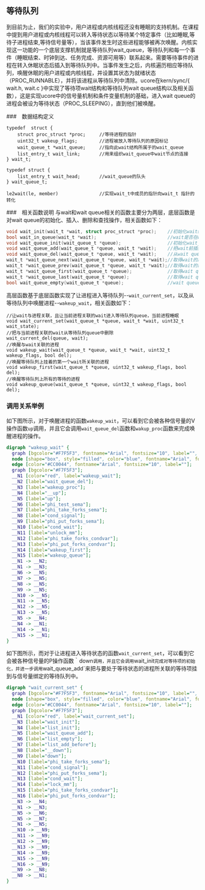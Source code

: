 ## 等待队列

到目前为止，我们的实验中，用户进程或内核线程还没有睡眠的支持机制。在课程中提到用户进程或内核线程可以转入等待状态以等待某个特定事件（比如睡眠,等待子进程结束,等待信号量等），当该事件发生时这些进程能够被再次唤醒。内核实现这一功能的一个底层支撑机制就是等待队列wait_queue，等待队列和每一个事件（睡眠结束、时钟到达、任务完成、资源可用等）联系起来。需要等待事件的进程在转入休眠状态后插入到等待队列中。当事件发生之后，内核遍历相应等待队列，唤醒休眠的用户进程或内核线程，并设置其状态为就绪状态（PROC_RUNNABLE），并将该进程从等待队列中清除。ucore在kern/sync/{ wait.h, wait.c
}中实现了等待项wait结构和等待队列wait
queue结构以及相关函数），这是实现ucore中的信号量机制和条件变量机制的基础，进入wait
queue的进程会被设为等待状态（PROC_SLEEPING），直到他们被唤醒。

###　数据结构定义
```
typedef  struct {
    struct proc_struct *proc;     //等待进程的指针
    uint32_t wakeup_flags;        //进程被放入等待队列的原因标记
    wait_queue_t *wait_queue;     //指向此wait结构所属于的wait_queue
    list_entry_t wait_link;       //用来组织wait_queue中wait节点的连接
} wait_t;

typedef struct {
    list_entry_t wait_head;       //wait_queue的队头
} wait_queue_t;

le2wait(le, member)               //实现wait_t中成员的指针向wait_t 指针的转化
```

###　相关函数说明
与wait和wait queue相关的函数主要分为两层，底层函数是对wait queue的初始化、插入、删除和查找操作，相关函数如下：

```c
void wait_init(wait_t *wait, struct proc_struct *proc);    //初始化wait结构
bool wait_in_queue(wait_t *wait);                          //wait是否在wait queue中
void wait_queue_init(wait_queue_t *queue);                 //初始化wait_queue结构
void wait_queue_add(wait_queue_t *queue, wait_t *wait);    //把wait前插到wait queue中
void wait_queue_del(wait_queue_t *queue, wait_t *wait);    //从wait queue中删除wait
wait_t *wait_queue_next(wait_queue_t *queue, wait_t *wait);//取得wait的后一个链接指针
wait_t *wait_queue_prev(wait_queue_t *queue, wait_t *wait);//取得wait的前一个链接指针
wait_t *wait_queue_first(wait_queue_t *queue);             //取得wait queue的第一个wait
wait_t *wait_queue_last(wait_queue_t *queue);              //取得wait queue的最后一个wait
bool wait_queue_empty(wait_queue_t *queue);                //wait queue是否为空
```

高层函数基于底层函数实现了让进程进入等待队列--`wait_current_set`，以及从等待队列中唤醒进程--`wakeup_wait`，相关函数如下：

```
//让wait与进程关联，且让当前进程关联的wait进入等待队列queue，当前进程睡眠
void wait_current_set(wait_queue_t *queue, wait_t *wait, uint32_t wait_state);
//把与当前进程关联的wait从等待队列queue中删除
wait_current_del(queue, wait);
//唤醒与wait关联的进程
void wakeup_wait(wait_queue_t *queue, wait_t *wait, uint32_t wakeup_flags, bool del);
//唤醒等待队列上挂着的第一个wait所关联的进程
void wakeup_first(wait_queue_t *queue, uint32_t wakeup_flags, bool del);
//唤醒等待队列上所有的等待的进程
void wakeup_queue(wait_queue_t *queue, uint32_t wakeup_flags, bool del);
```

### 调用关系举例

如下图所示，对于唤醒进程的函数`wakeup_wait`，可以看到它会被各种信号量的V操作函数`up`调用，并且它会调用`wait_queue_del`函数和`wakup_proc`函数来完成唤醒进程的操作。
```dot
digraph "wakeup_wait" {
  graph [bgcolor="#F7F5F3", fontname="Arial", fontsize="10", label="", rankdir="LR"];
  node [shape="box", style="filled", color="blue", fontname="Arial", fontsize="10", fillcolor="white", label=""];
  edge [color="#CC0044", fontname="Arial", fontsize="10", label=""];
  graph [bgcolor="#F7F5F3"];
  __N1 [color="red", label="wakeup_wait"];
  __N2 [label="wait_queue_del"];
  __N3 [label="wakeup_proc"];
  __N4 [label="__up"];
  __N5 [label="up"];
  __N6 [label="phi_test_sema"];
  __N7 [label="phi_take_forks_sema"];
  __N8 [label="cond_signal"];
  __N9 [label="phi_put_forks_sema"];
  __N10 [label="cond_wait"];
  __N11 [label="unlock_mm"];
  __N12 [label="phi_take_forks_condvar"];
  __N13 [label="phi_put_forks_condvar"];
  __N14 [label="wakeup_first"];
  __N15 [label="wakeup_queue"];
  __N1 -> __N2;
  __N1 -> __N3;
  __N6 -> __N5;
  __N7 -> __N5;
  __N8 -> __N5;
  __N9 -> __N5;
  __N10 -> __N5;
  __N11 -> __N5;
  __N12 -> __N5;
  __N13 -> __N5;
  __N5 -> __N4;
  __N4 -> __N1;
  __N14 -> __N1;
  __N15 -> __N1;
}
```


如下图所示，而对于让进程进入等待状态的函数`wait_current_set`，可以看到它会被各种信号量的P操作函数｀down`调用，并且它会调用`wait_init`完成对等待项的初始化，并进一步调用`wait_queue_add`来把与要处于等待状态的进程所关联的等待项挂到与信号量绑定的等待队列中。

```dot
digraph "wait_current_set" {
  graph [bgcolor="#F7F5F3", fontname="Arial", fontsize="10", label="", rankdir="LR"];
  node [shape="box", style="filled", color="blue", fontname="Arial", fontsize="10", fillcolor="white", label=""];
  edge [color="#CC0044", fontname="Arial", fontsize="10", label=""];
  graph [bgcolor="#F7F5F3"];
  __N1 [color="red", label="wait_current_set"];
  __N3 [label="wait_init"];
  __N4 [label="list_init"];
  __N5 [label="wait_queue_add"];
  __N6 [label="list_empty"];
  __N7 [label="list_add_before"];
  __N8 [label="__down"];
  __N9 [label="down"];
  __N10 [label="phi_take_forks_sema"];
  __N11 [label="cond_signal"];
  __N12 [label="phi_put_forks_sema"];
  __N13 [label="cond_wait"];
  __N14 [label="lock_mm"];
  __N15 [label="phi_take_forks_condvar"];
  __N16 [label="phi_put_forks_condvar"];
  __N3 -> __N4;
  __N1 -> __N3;
  __N5 -> __N6;
  __N5 -> __N7;
  __N1 -> __N5;
  __N10 -> __N9;
  __N11 -> __N9;
  __N12 -> __N9;
  __N13 -> __N9;
  __N14 -> __N9;
  __N15 -> __N9;
  __N16 -> __N9;
  __N9 -> __N8;
  __N8 -> __N1;
}
```
